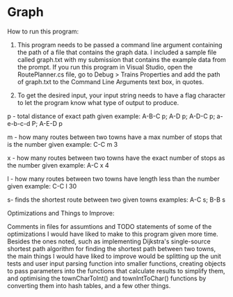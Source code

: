 Graph
=====
How to run this program:

1. This program needs to be passed a command line argument containing the path of
a file that contains the graph data. I included a sample file called graph.txt with
my submission that contains the example data from the prompt. If you run this
program in Visual Studio, open the RoutePlanner.cs file, go to Debug > Trains Properties
and add the path of graph.txt to the Command Line Arguments text box, in quotes.

2. To get the desired input, your input string needs to have a flag character to
let the program know what type of output to produce.

p - total distance of exact path given
example: A-B-C p; A-D p; A-D-C p; a-e-b-c-d P; A-E-D p

m - how many routes between two towns have a max number of stops that is the number given
example: C-C m 3

x - how many routes between two towns have the exact number of stops as the number given
example: A-C x 4

l - how many routes between two towns have length less than the number given
example: C-C l 30

s- finds the shortest route between two given towns
examples: A-C s; B-B s 

Optimizations and Things to Improve:

Comments in files for assumtions and TODO statements of some of the 
optimizations I would have liked to make to this program given more time. Besides the
ones noted, such as implementing Dijkstra's single-source shortest path algorithm
for finding the shortest path between two towns, the main things I would have liked
to improve would be splitting up the unit tests and user input parsing function into
smaller functions, creating objects to pass parameters into the functions that 
calculate results to simplify them, and optimising the townCharToInt() and 
townIntToChar() functions by converting them into hash tables, and a few other things.



